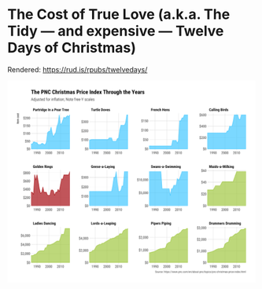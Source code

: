 # The Cost of True Love (a.k.a. The Tidy — and expensive — Twelve Days of Christmas)

Rendered: https://rud.is/rpubs/twelvedays/

![](./twelvedays_files/figure-html/pnc_price_index-1.png)
